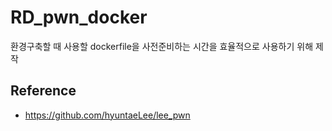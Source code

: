 # RD_pwn_docker
환경구축할 때 사용할 dockerfile을 사전준비하는 시간을 효율적으로 사용하기 위해 제작


## Reference
- https://github.com/hyuntaeLee/lee_pwn
